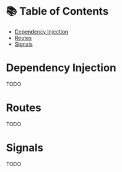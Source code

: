 # 📚 Table of Contents

- [Dependency Injection](#dependency-injection)
- [Routes](#routes)
- [Signals](#signals)

# Dependency Injection

TODO

# Routes

TODO

# Signals

TODO